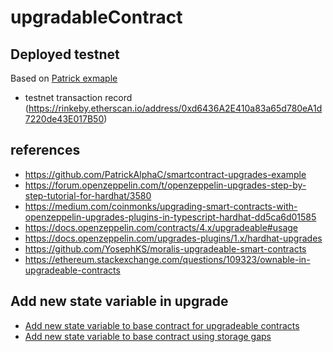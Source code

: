 # upgradableContract

## Deployed testnet
Based on [Patrick exmaple](https://github.com/PatrickAlphaC/smartcontract-upgrades-example)
- testnet transaction record (https://rinkeby.etherscan.io/address/0xd6436A2E410a83a65d780eA1d7220de43E017B50)

## references
- https://github.com/PatrickAlphaC/smartcontract-upgrades-example
- https://forum.openzeppelin.com/t/openzeppelin-upgrades-step-by-step-tutorial-for-hardhat/3580
- https://medium.com/coinmonks/upgrading-smart-contracts-with-openzeppelin-upgrades-plugins-in-typescript-hardhat-dd5ca6d01585
- https://docs.openzeppelin.com/contracts/4.x/upgradeable#usage
- https://docs.openzeppelin.com/upgrades-plugins/1.x/hardhat-upgrades
- https://github.com/YosephKS/moralis-upgradeable-smart-contracts
- https://ethereum.stackexchange.com/questions/109323/ownable-in-upgradeable-contracts

## Add new state variable in upgrade
- [Add new state variable to base contract for upgradeable contracts](https://forum.openzeppelin.com/t/add-new-state-variable-to-base-contract-for-upgradeable-contracts/3502/7)
- [Add new state variable to base contract using storage gaps](https://forum.openzeppelin.com/t/add-new-state-variable-to-base-contract-using-storage-gaps/5589)
